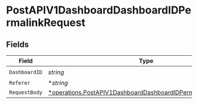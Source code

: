 # PostAPIV1DashboardDashboardIDPermalinkRequest


## Fields

| Field                                                                                                                                                | Type                                                                                                                                                 | Required                                                                                                                                             | Description                                                                                                                                          |
| ---------------------------------------------------------------------------------------------------------------------------------------------------- | ---------------------------------------------------------------------------------------------------------------------------------------------------- | ---------------------------------------------------------------------------------------------------------------------------------------------------- | ---------------------------------------------------------------------------------------------------------------------------------------------------- |
| `DashboardID`                                                                                                                                        | *string*                                                                                                                                             | :heavy_check_mark:                                                                                                                                   | N/A                                                                                                                                                  |
| `Referer`                                                                                                                                            | **string*                                                                                                                                            | :heavy_minus_sign:                                                                                                                                   | N/A                                                                                                                                                  |
| `RequestBody`                                                                                                                                        | [*operations.PostAPIV1DashboardDashboardIDPermalinkRequestBody](../../../pkg/models/operations/postapiv1dashboarddashboardidpermalinkrequestbody.md) | :heavy_minus_sign:                                                                                                                                   | N/A                                                                                                                                                  |